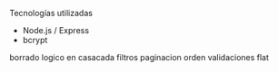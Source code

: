 Tecnologías utilizadas
- Node.js / Express
- bcrypt


borrado logico en casacada
filtros paginacion orden
validaciones flat

